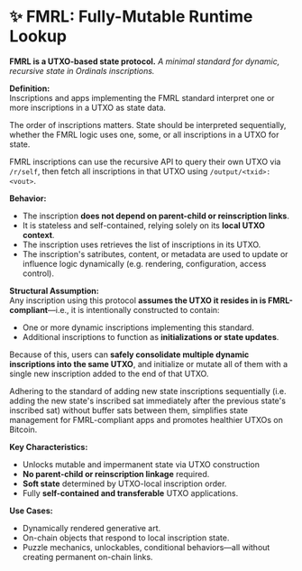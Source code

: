 # ✨ FMRL: Fully-Mutable Runtime Lookup

**FMRL is a UTXO-based state protocol.**
*A minimal standard for dynamic, recursive state in Ordinals inscriptions.*

**Definition:**  
Inscriptions and apps implementing the FMRL standard interpret one or more inscriptions in a UTXO as state data.

The order of inscriptions matters. State should be interpreted sequentially, whether the FMRL logic uses one, some, or all inscriptions in a UTXO for state.

FMRL inscriptions can use the recursive API to query their own UTXO via `/r/self`, then fetch all inscriptions in that UTXO using `/output/<txid>:<vout>`.

**Behavior:**  
- The inscription **does not depend on parent-child or reinscription links**.
- It is stateless and self-contained, relying solely on its **local UTXO context**.
- The inscription uses retrieves the list of inscriptions in its UTXO.
- The inscription's satributes, content, or metadata are used to update or influence logic dynamically (e.g. rendering, configuration, access control).

**Structural Assumption:**  
Any inscription using this protocol **assumes the UTXO it resides in is FMRL-compliant**—i.e., it is intentionally constructed to contain:
- One or more dynamic inscriptions implementing this standard.
- Additional inscriptions to function as **initializations or state updates**.

Because of this, users can **safely consolidate multiple dynamic inscriptions into the same UTXO**, and initialize or mutate all of them with a single new inscription added to the end of that UTXO.

Adhering to the standard of adding new state inscriptions sequentially (i.e. adding the new state's inscribed sat immediately after the previous state's inscribed sat) without buffer sats between them, simplifies state management for FMRL-compliant apps and promotes healthier UTXOs on Bitcoin.

**Key Characteristics:**
- Unlocks mutable and impermanent state via UTXO construction
- **No parent-child or reinscription linkage** required.
- **Soft state** determined by UTXO-local inscription order.
- Fully **self-contained and transferable** UTXO applications.

**Use Cases:**
- Dynamically rendered generative art.
- On-chain objects that respond to local inscription state.
- Puzzle mechanics, unlockables, conditional behaviors—all without creating permanent on-chain links.
